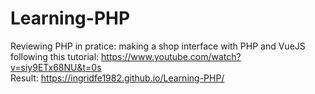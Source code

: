 # Learning-PHP
Reviewing PHP in pratice: making a shop interface with PHP and VueJS following this tutorial: https://www.youtube.com/watch?v=siy9ETx68NU&t=0s   
Result: https://ingridfe1982.github.io/Learning-PHP/
